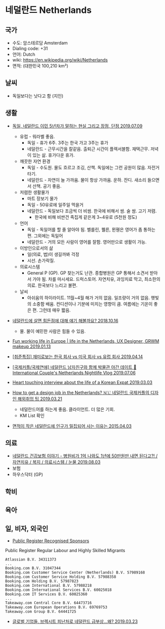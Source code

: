 # 네덜란드 Netherlands
## 국가
* 수도: 암스테르담 Amsterdam
* Dialing code: +31
* 언어: Dutch
* wiki: https://en.wikipedia.org/wiki/Netherlands
* 면적: (대한민국 100,210 km²)

## 날씨
* 독일보다는 낫다고 함 (지인)

## 생활
* [독일, 네덜란드 이민 5년차가 말하는 현실 그리고 장점, 단점 2019.07.09](https://youtu.be/YVPdxJFDk44)
  * 유럽 - 워라벨 좋음.
    * 독일 - 휴가 6주. 3주는 한국 가고 3주는 휴가
    * 네덜란드 - 근무시간을 칼같음. 출퇴근 시간이 플렉서블함. 재택근무. 저녁이 있는 삶. 휴가다운 휴가.
  * 깨끗한 자연 환경
    * 독일 - 수도원. 물도 흐르고 조깅, 산책. 독일에는 그런 공원이 많음. 자전거타기. 
    * 네덜란드 - 자연이 늘 가까움. 물이 항상 가까움. 운하. 잔디. 새소리 들으면서 산책. 공기 좋음.
  * 저렴한 생활물가
    * 마트 장보기 물가
    * 독일 - 50유로에 일주일 먹을거
    * 네덜란드 - 독일보다 조금씩 더 비쌈. 한국에 비해서 쌈. 술 쌈. 고기 저렴.
      * 한국에 비해 비싼건 족집게 같은게 3~4유로 (5천원 정도)
  * 언어
    * 독일 - 독일어를 할 줄 알아야 됨. 벨를린, 퀠른, 뮌휀은 영어가 좀 통하는 편. 그외에는 독일어
    * 네덜란드 - 거의 모든 사람이 영어를 잘함. 영어만으로 생활이 가능.
  * 이방인으로서의 삶
    * 일(의료, 법)이 생길까봐 걱정
    * 시선. 손가락질.
  * 의료시스템
    * General P (GP). GP 찾는거도 난관. 종합병원은 GP 통해서 소견서 받아서 가야 됨. 차를 마시세요. 드럭스토어. 자연치유, 과잉치료 막고, 최소한의 의료. 한국보다 느리고 불편.
  * 날씨
    * 아쉬움의 하이라이트. 11월~4월 해가 거의 없음. 일조량이 거의 없음. 햇빛의 소중함 배움. 컨디션이나 기분에 미치는 영향이 큼. 여름에는 기온이 좋은 편. 그런데 매우 짧음.

* [네덜란드에 살면 힘든점에 대해 얘기 해볼까요? 2018.10.16](https://youtu.be/WCBGjupJx4Y)
  * 물. 물이 예민한 사람은 힘들 수 있음.
  
* [Fun working life in Europe | life in the Netherlands, UX Designer, GRWM makeup 2019.01.13](https://youtu.be/GoG2N86toFY)
* [[취준특집] 재미로보는 한국 회사 vs 미국 회사 vs 유럽 회사 2019.04.14](https://youtu.be/Syy14bdo7vc)
* [[국제커플/국제연애] 네덜란드 남자친구와 함께 박물관 야간 데이트 🌙 International Couple's Netherlands Nightlife Vlog
 2019.07.06](https://youtu.be/6DsKmBYvLZk)
* [Heart touching interview about the life of a Korean Expat 2019.03.03](https://youtu.be/4f83jn46wNQ)
* [How to get a design job in the Netherlands? 🇳🇱 네덜란드 국제커플의 디자인 해외취업 팁 2019.03.21](https://youtu.be/_rXFInejGXw)
  * 네덜란드어를 하는게 좋음. 클라이언트. 더 많은 기회.
  * KM List 확인
  


* [면적이 작은 네덜란드에 인구가 밀집되어 사는 이유는 2015.04.03](https://www.youtube.com/watch?v=0eouIfn0oDk)


## 의료
* [네덜란드 건강보험 이야기 - 병원비가 1억 나와도 1년에 50만원만 내면 된다고?! / 자연치유 / 복지 / 의료시스템 / 눈물 2019.08.03](https://youtu.be/-9do5M11cVA)
* 보험
* 하우스닥터 (GP)

## 학비

## 육아

## 일, 비자, 외국인

* [Public Register Recognised Sponsors](https://ind.nl/en/Pages/public-register-recognised-sponsors.aspx)

Public Register Regular Labour and Highly Skilled Migrants
```
Atlassian B.V. 34311373
...
Booking.com B.V. 31047344
Booking.com Customer Service Center (Netherlands) B.V. 57989168
Booking.com Customer Service Holding B.V. 57988358
Booking.com Holding B.V. 57987823
Booking.com International B.V. 57988218
Booking.com International Services B.V. 60025018
Booking.com IT Services B.V. 60025360
...
Takeaway.com Central Core B.V. 64473716
Takeaway.com European Operations B.V. 69769753
Takeaway.com Group B.V. 64441725
```

* [글로벌 기업들, 브렉시트 피난처로 네덜란드 급부상...왜? 2019.03.23](http://www.choicenews.co.kr/news/articleView.html?idxno=49115)